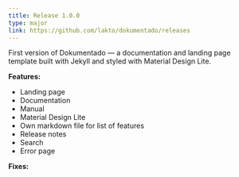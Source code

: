 ```yaml
---
title: Release 1.0.0
type: major
link: https://github.com/lakto/dokumentado/releases
---
```


First version of Dokumentado — a documentation and landing page template built with Jekyll and styled with Material Design Lite.

**Features:**
- Landing page
- Documentation
- Manual
- Material Design Lite
- Own markdown file for list of features
- Release notes
- Search
- Error page

**Fixes:**
